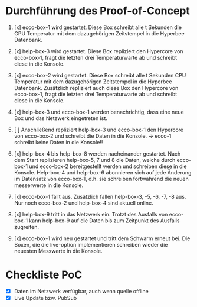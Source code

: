 # Durchführung des Proof-of-Concept

1.  [x] ecco-box-1 wird gestartet. Diese Box schreibt alle t Sekunden die GPU Temperatur mit dem dazugehörigen Zeitstempel in die Hyperbee Datenbank.

2.  [x] help-box-3 wird gestartet. Diese Box repliziert den Hypercore von ecco-box-1, fragt die letzten drei Temperaturwarte ab und schreibt diese in die Konsole.

3.  [x] ecco-box-2 wird gestartet. Diese Box schreibt alle t Sekunden CPU Temperatur mit dem dazugehörigen Zeitstempel in die Hyperbee Datenbank. Zusätzlich repliziert auch diese Box den Hypercore von ecco-box-1, fragt die letzten drei Temperaturwarte ab und schreibt diese in die Konsole.

4.  [x] help-box-3 und ecco-box-1 werden benachrichtig, dass eine neue Box und das Netzwerk eingetreten ist.

5.  [ ] Anschließend repliziert help-box-3 und ecco-box-1 den Hypercore von ecco-box-2 und schreibt die Daten in die Konsole. -> ecco-1 schreibt keine Daten in die Konsole!!

6.  [x] help-box-4 bis help-box-8 werden nacheinander gestartet. Nach dem Start replizieren help-box-5, 7 und 8 die Daten, welche durch ecco-box-1 und ecco-box-2 bereitgestellt werden und schreiben diese in die Konsole. Help-box-4 und help-box-6 abonnieren sich auf jede Änderung im Datensatz von ecco-box-1, d.h. sie schreiben fortwährend die neuen messerwerte in die Konsole.

7.  [x] ecco-box-1 fällt aus. Zusätzlich fallen help-box-3, -5, -6, -7, -8 aus. Nur noch ecco-box-2 und help-box-4 sind aktuell online.

8.  [x] help-box-9 tritt in das Netzwerk ein. Trotzt des Ausfalls von ecco-box-1 kann help-box-9 auf die Daten bis zum Zeitpunkt des Ausfalls zugreifen.

9.  [x] ecco-box-1 wird neu gestartet und tritt dem Schwarm erneut bei. Die Boxen, die die live-option implementieren schreiben wieder die neuesten Messwerte in die Konsole.

# Checkliste PoC

- [x] Daten im Netzwerk verfügbar, auch wenn quelle offline
- [x] Live Update bzw. PubSub
